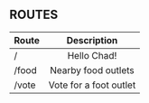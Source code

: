 ## ROUTES

| Route         | Description           
| ------------- |:-------------:
| /             | Hello Chad! 
| /food         | Nearby food outlets
| /vote         | Vote for a foot outlet